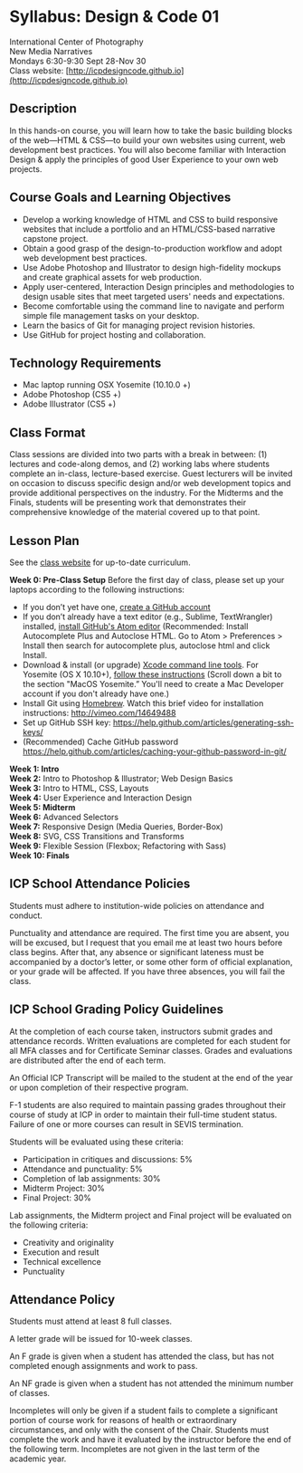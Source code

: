 # Syllabus: Design &amp; Code 01

International Center of Photography  
New Media Narratives  
Mondays 6:30-9:30 Sept 28-Nov 30  
Class website: [http://icpdesigncode.github.io](http://icpdesigncode.github.io)

## Description

In this hands-on course, you will learn how to take the basic building blocks of the web&mdash;HTML &amp; CSS&mdash;to build your own websites using current, web development best practices. You will also become familiar with Interaction Design &amp; apply the principles of good User Experience to your own web projects.


## Course Goals and Learning Objectives
* Develop a working knowledge of HTML and CSS to build responsive websites that include a portfolio and an HTML/CSS-based narrative capstone project.
* Obtain a good grasp of the design-to-production workflow and adopt web development best practices.
* Use Adobe Photoshop and Illustrator to design high-fidelity mockups and create graphical assets for web production.
* Apply user-centered, Interaction Design principles and methodologies to design usable sites that meet targeted users' needs and expectations.
* Become comfortable using the command line to navigate and perform simple file management tasks on your desktop.
* Learn the basics of Git for managing project revision histories.
* Use GitHub for project hosting and collaboration.


## Technology Requirements
* Mac laptop running OSX Yosemite (10.10.0 +)
* Adobe Photoshop (CS5 +)
* Adobe Illustrator (CS5 +)


## Class Format
Class sessions are divided into two parts with a break in between: (1) lectures and code-along demos, and (2) working labs where students complete an in-class, lecture-based exercise. Guest lecturers will be invited on occasion to discuss specific design and/or web development topics and provide additional perspectives on the industry. For the Midterms and the Finals, students will be presenting work that demonstrates their comprehensive knowledge of the material covered up to that point.


## Lesson Plan

See the [class website](http://icpdesigncode.github.io) for up-to-date curriculum.

**Week 0: Pre-Class Setup**
Before the first day of class, please set up your laptops according to the following instructions:
* If you don’t yet have one, [create a GitHub account](https://github.com)
* If you don’t already have a text editor (e.g., Sublime, TextWrangler) installed, [install GitHub's Atom editor](https://atom.io) (Recommended: Install Autocomplete Plus and Autoclose HTML. Go to Atom > Preferences > Install then search for autocomplete plus, autoclose html and click Install.
* Download & install (or upgrade) [Xcode command line tools](https://developer.apple.com/downloads/index.action). For Yosemite (OS X 10.10+), [follow these instructions](http://railsapps.github.io/xcode-command-line-tools.html) (Scroll down a bit to the section "MacOS Yosemite.” You'll need to create a Mac Developer account if you don't already have one.)
* Install Git using [Homebrew](http://brew.sh). Watch this brief video for installation instructions: http://vimeo.com/14649488
* Set up GitHub SSH key: https://help.github.com/articles/generating-ssh-keys/
* (Recommended) Cache GitHub password https://help.github.com/articles/caching-your-github-password-in-git/

**Week 1: Intro**  
**Week 2:** Intro to Photoshop & Illustrator; Web Design Basics  
**Week 3:** Intro to HTML, CSS, Layouts  
**Week 4:** User Experience and Interaction Design  
**Week 5: Midterm**   
**Week 6:** Advanced Selectors  
**Week 7:** Responsive Design (Media Queries, Border-Box)  
**Week 8:** SVG, CSS Transitions and Transforms  
**Week 9:** Flexible Session (Flexbox; Refactoring with Sass)  
**Week 10: Finals**    


## ICP School Attendance Policies
Students must adhere to institution-wide policies on attendance and conduct.

Punctuality and attendance are required. The first time you are absent, you will be excused, but I request that you email me at least two hours before class begins. After that, any absence or significant lateness must be accompanied by a doctor’s letter, or some other form of official explanation, or your grade will be affected. If you have three absences, you will fail the class.


## ICP School Grading Policy Guidelines

At the completion of each course taken, instructors submit grades and attendance records. Written evaluations are completed for each student for all MFA classes and for Certificate Seminar classes. Grades and evaluations are distributed after the end of each term.

An Official ICP Transcript will be mailed to the student at the end of the year or upon completion of their respective program.

F-1 students are also required to maintain passing grades throughout their course of study at ICP in order to maintain their full-time student status. Failure of one or more courses can result in SEVIS termination.

Students will be evaluated using these criteria:  
* Participation in critiques and discussions: 5%
* Attendance and punctuality: 5%
* Completion of lab assignments: 30%
* Midterm Project: 30%
* Final Project: 30%

Lab assignments, the Midterm project and Final project will be evaluated on the following criteria:
* Creativity and originality
* Execution and result
* Technical excellence
* Punctuality 

## Attendance Policy
Students must attend at least 8 full classes.

A letter grade will be issued for 10-week classes.

An F grade is given when a student has attended the class, but has not completed enough assignments and work to pass.

An NF grade is given when a student has not attended the minimum number of classes.

Incompletes will only be given if a student fails to complete a significant portion of course work for reasons of health or extraordinary circumstances, and only with the consent of the Chair. Students must complete the work and have it evaluated by the instructor before the end of the following term. Incompletes are not given in the last term of the academic year.
